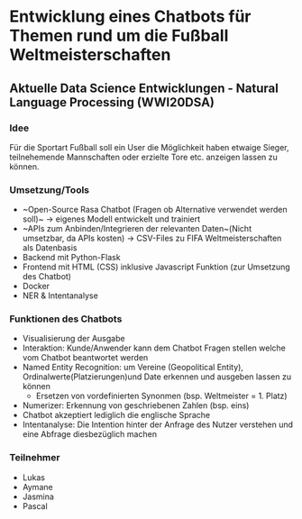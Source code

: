 # Entwicklung eines Chatbots für Themen rund um die Fußball Weltmeisterschaften
## Aktuelle Data Science Entwicklungen - Natural Language Processing (WWI20DSA)

### Idee
Für die Sportart Fußball soll ein User die Möglichkeit haben etwaige Sieger, teilnehemende Mannschaften oder erzielte Tore etc. anzeigen lassen zu können.  


### Umsetzung/Tools
- ~Open-Source Rasa Chatbot (Fragen ob Alternative verwendet werden soll)~ -> eigenes Modell entwickelt und trainiert
- ~APIs zum Anbinden/Integrieren der relevanten Daten~(Nicht umsetzbar, da APIs kosten) -> CSV-Files zu FIFA Weltmeisterschaften als Datenbasis 
- Backend mit Python-Flask
- Frontend mit HTML (CSS) inklusive Javascript Funktion (zur Umsetzung des Chatbot)
- Docker
- NER & Intentanalyse


### Funktionen des Chatbots
- Visualisierung der Ausgabe
- Interaktion: Kunde/Anwender kann dem Chatbot Fragen stellen welche vom Chatbot beantwortet werden
- Named Entity Recognition: um Vereine (Geopolitical Entity), Ordinalwerte(Platzierungen)und Date erkennen und ausgeben lassen zu können
  - Ersetzen von vordefinierten Synonmen (bsp. Weltmeister = 1. Platz)
- Numerizer: Erkennung von geschriebenen Zahlen (bsp. eins) 
- Chatbot akzeptiert lediglich die englische Sprache
- Intentanalyse: Die Intention hinter der Anfrage des Nutzer verstehen und eine Abfrage diesbezüglich machen

### Teilnehmer
- Lukas
- Aymane 
- Jasmina 
- Pascal 
